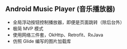 ## Android Music Player (音乐播放器)

- 全局浮动按钮控制播放器，即便是页面跳转（除后台外）
- 极简 MVP 模式
- 使用网络三件套，OkHttp、Retrofit、RxJava
- 仿照 Glide 编写的图片加载库